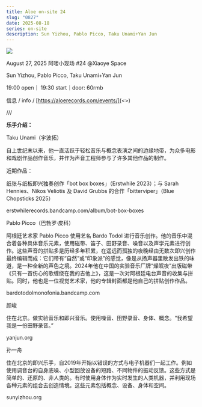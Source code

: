 ```yaml
---
title: Aloe on-site 24
slug: "0827"
date: 2025-08-18
series: on-site
description: Sun Yizhou, Pablo Picco, Taku Unami+Yan Jun
---
```

![](/images/uploads/on-site-24.png)

[](<>)[](<>)[](<>)August 27, 2025 阿喽小现场 #24 @Xiaoye Space

Sun Yizhou, Pablo Picco, Taku Unami+Yan Jun

19:00 open｜ 19:30 start｜door: 60rmb

信息 / info / [https://aloerecords.com/events/](<>)

///

**乐手介绍：**

Taku Unami（宇波拓）

自上世纪末以来，他一直活跃于轻松音乐与概念表演之间的边缘地带，为众多电影和戏剧作品创作音乐，并作为声音工程师参与了许多其他作品的制作。

近期作品：

纸张与纸板即兴独奏创作「bot box boxes」（Erstwhile 2023）；与 Sarah Hennies、Nikos Veliotis 及 David Grubbs 的合作「bitterviper」（Blue Chopsticks 2025）

erstwhilerecords.bandcamp.com/album/bot-box-boxes

Pablo Picco（巴勃罗·皮科）

阿根廷艺术家 Pablo Picco 使用艺名 Bardo Todol 进行音乐创作。他的音乐中混合着各种具体音乐元素，使用磁带、笛子、田野录音、噪音以及声学元素进行创作。这些声音的拼贴多是历经多年积累，在遥远而孤独的夜晚经由无数次即兴创作最终编辑而成：它们带有“自然”或“印象派”的感觉，像是从扬声器里散发出铁的味道，是一种全新的声色之境。2024年他在中国的实验音乐厂牌“燥眠夜”出版磁带《只有一首伤心的歌缠绕在我的吉他上》，这是一次对阿根廷电台声音的收集与拼贴。同时，他也是一位视觉艺术家，他的专辑封面都是他自己的拼贴创作作品。

bardotodolmonofonia.bandcamp.com

颜峻

住在北京。做实验音乐和即兴音乐。使用噪音、田野录音、身体、概念。“我希望我是一份田野录音。”

yanjun.org

孙一舟

住在北京的即兴乐手，自2019年开始以错误的方式与电子机器们一起工作。例如使用调音台的自身底噪、小型回放设备的短路、不同物件的振动反馈。这些方式是简单的、还原的、非人类的。有时使用身体作为实时发生的人类机器，并利用现场各种元素的组合去创造情境。这些元素包括概念、设备、身体和空间。

sunyizhou.org
